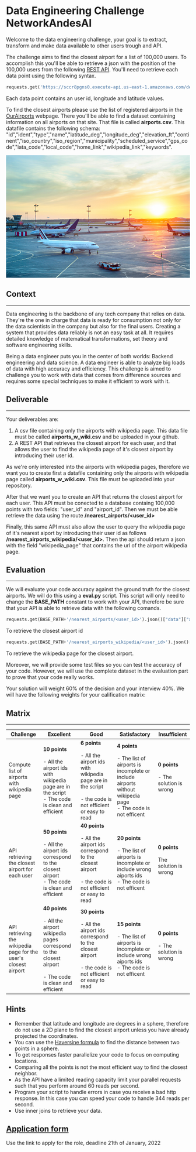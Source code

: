 # Data Engineering Challenge NetworkAndesAI

Welcome to the data engineering challenge, your goal is to extract, transform and make data available to other users trough and API. 

The challenge aims to find the closest airport for a list of 100,000 users. To accomplish this you'll be able to retrieve a json with the position of the 100,000 users from the following [REST API](https://sccr8pgns0.execute-api.us-east-1.amazonaws.com/dev/locations). You'll need to retrieve each data point using the following syntax.

``` python 
requests.get('https://sccr8pgns0.execute-api.us-east-1.amazonaws.com/dev/locations/'+str(user_id)).json()["data"]
```
 Each data point contains an user id, longitude and latitude values.

To find the closest airports please use the list of registered airports in the [OurAirports](https://ourairports.com/) webpage. There you'll be able to find a dataset containing information on all airports on that site. That file is called **airports.csv**. This datafile contains the following schema: "id","ident","type","name","latitude_deg","longitude_deg","elevation_ft","continent","iso_country","iso_region","municipality","scheduled_service","gps_code","iata_code","local_code","home_link","wikipedia_link","keywords". 


<p align="center">
  <img src="./assets/airport_324754607.jpeg" />
</p>

## Context 
------
Data engineering is the backbone of any tech company that relies on data. They're the one in charge that data is ready for consumption not only for the data scientists in the company but also for the final users. Creating a system that provides data reliably is not an easy task at all. It requires detailed knowledge of matematical transformations, set theory and software engineering skills.

Being a data engineer puts you in the center of both worlds: Backend engineering and data science. A data engineer is able to analyze big loads of data with high accuracy and efficiency. This challenge is aimed to challenge you to work with data that comes from difference sources and requires some special techniques to make it efficient to work with it. 

## Deliverable
------
Your deliverables are:
1. A csv file containing only the airports with wikipedia page. This data file must be called **airports_w_wiki.csv** and be uploaded in your github. 
2. A REST API that retrieves the closest airport for each user, and that allows the user to find the wikipedia page of it's closest airport by introducing their user id. 

As we're only interested into the airports with wikipedia pages, therefore we want you to create first a datafile containing only the airports with wikipedia page called **airports_w_wiki.csv**. This file must be uploaded into your repository. 

After that we want you to create an API that returns the closest airport for each user. This API must be conected to a database containg 100,000 points with two fields: "user_id" and "airport_id". Then we must be able retrieve the data using the route **/nearest_airports/<user_id>**

Finally, this same API must also allow the user to query the wikipedia page of it's nearest aiport by introducing their user id as follows **/nearest_airports_wikipedia/<user_id>**. Then the api should return a json with the field "wikipedia_page" that contains the url of the airport wikipedia page.

## Evaluation
-----
We will evaluate your code accuracy against the ground truth for the closest airports. We will do this using a **eval.py** script. This script will only need to change the **BASE_PATH** constant to work with your API, therefore be sure that your API is able to retrieve data with the following comands. 
``` python 
requests.get(BASE_PATH+'/nearest_airports/<user_id>').json()["data"]["airport_id"]
```
To retrieve the closest airport id 

``` python 
requests.get(BASE_PATH+'/nearest_airports_wikipedia/<user_id>').json()["data"]["wikipedia_page"]
```
To retrieve the wikipedia page for the closest airport.

Moreover, we will provide some test files so you can test the accuracy of your code. However, we will use the complete dataset in the evaluation part to prove that your code really works.

Your solution will weight 60% of the decision and your interview 40%. We will have the following weights for your calification matrix:

## Matrix
-----
| Challenge | Excellent  | Good | Satisfactory |  Insufficient  |
|-------------------------------|-------------|---------------|--------------|--------------------------|
|  Compute list of airports with wikipedia page  | **10 points** </br> </br> - All the airport ids with wikipedia page are in the script </br> - The code is clean and efficient  | **6 points** </br> </br> - All the airport ids with wikipedia page are in the script </br> </br> - the code is not efficient or easy to read |**4 points** </br> </br> - The list of airports is incomplete or include airports without wikipedia page  </br> - The code is not efficent|**0 points** </br> </br>  - The solution is wrong</br> </br>    |
|  API retrieving the closest airport for each user  | **50 points** </br> </br> - All the airport ids correspond to the closest airport </br> - The code is clean and efficient  | **40 points** </br> </br> - All the airport ids correspond to the closest airport </br> </br> - the code is not efficient or easy to read |**20 points** </br> </br> - The list of airports is incomplete or include wrong aiports ids  </br> - The code is not efficent|**0 points** </br> </br>  The solution is wrong</br> </br>  |
|  API retrieving the wikipedia page for the user's closest airport  | **40 points** </br> </br> - All the airport wikipedia pages correspond to the closest airport </br> </br>  - The code is clean and efficient  | **30 points** </br> </br> - All the airport ids correspond to the closest airport </br> </br> - the code is not efficient or easy to read |**15 points** </br> </br> - The list of airports is incomplete or include wrong aiports ids  </br> - The code is not efficent|**0 points** </br> </br> - The solution is wrong</br> </br>    |

Hints
------
- Remember that latitude and longitude are degrees in a sphere, therefore do not use a 2D plane to find the closest airport unless you have already projected the coordinates. 
- You can use the [Haversine formula](https://en.wikipedia.org/wiki/Haversine_formula) to find the distance between two points in a sphere.
- To get responses faster parallelize your code to focus on computing locations.
- Comparing all the points is not the most efficient way to find the closest neighbor.
- As the API have a limited reading capacity limit your parallel requests such that you perform around 60 reads per second.
- Program your script to handle errors in case you receive a bad http response. In this case you can speed your code to handle 344 reads per second.
- Use inner joins to retrieve your data.

[Application form](https://forms.gle/ukxQnXPpmGjwSgfr6)
-------
Use the link to apply for the role, deadline 21th of January, 2022